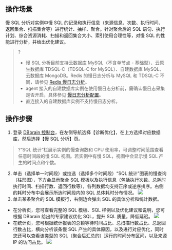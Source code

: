
## 操作场景
慢 SQL 分析对实例中慢 SQL 的记录和执行信息（来源信息、次数、执行时间、返回集合、扫描集合等）进行统计、抽样、聚合。针对聚合后的 SQL 语句、执行计划、综合资源消耗、扫描和返回集合大小、索引使用合理性等，对慢 SQL 的性能进行分析，并给出优化建议。
>?
>- 慢 SQL 分析目前支持云数据库 MySQL（不含单节点 - 基础型）、云原生数据库 TDSQL-C（TDSQL-C for MySQL）、自建数据库 MySQL、云数据库 MongoDB。Redis 的慢日志分析与 MySQL 和 TDSQL-C 不同，请参见 [Redis 慢日志分析](https://cloud.tencent.com/document/product/1130/58851)。
>- agent 接入的自建数据库实例在使用慢日志分析前，需确认慢日志采集是否开启，具体参见 [慢日志分析配置](https://console.cloud.tencent.com/dbbrain/instance?product=dbbrain-mysql)。
>- 直连接入的自建数据库实例不支持慢日志分析。

## 操作步骤
1. 登录 [DBbrain 控制台](https://console.cloud.tencent.com/dbbrain/slow-sql)，在左侧导航选择【诊断优化】，在上方选择对应数据库，然后选择【慢 SQL 分析】页。
>?“SQL 统计”栏展示实例的慢查询数和 CPU 使用率，可调整时间范围查看任意时间段的慢 SQL 视图。若实例中有慢 SQL，视图中会显示慢 SQL 产生的时间点和个数。
2. 单击（选择单一时间段）或拉选（选择多个时间段）“SQL 统计”图表的慢查询（柱形图），下方会显示聚合 SQL 模板以及执行信息（包括执行次数、总耗时执行时间、扫描行数、返回行数等），各列数据均支持正序或逆序排序。右侧的耗时分布中会展示所选时间段内的 SQL 总体耗时分布情况。
![](https://main.qcloudimg.com/raw/dfce7ffad362522c7002ec33628bf530.png)
3. 单击某条聚合的 SQL 模板行，右侧边会弹出 SQL 的具体分析和统计数据。
 - 在分析页，您可查看完整的 SQL 模板、SQL 样例以及优化建议和说明，您可根据 DBbrain 给出的专家建议优化 SQL，提升 SQL 质量，降低延迟。
![](https://main.qcloudimg.com/raw/aeefc3396bcdfbdd548ea909b1fbabd8.png)
 - 在统计页，您可根据统计报表的总锁等待时间占比、总扫描行数占比、总返回行数占比，横向分析该条慢 SQL 产生的具体原因，以及进行对应优化，同时您还可以查看该类型的 SQL（聚合后汇总的）运行的时间分布区间，以及来源 IP 的访问占比。
![](https://main.qcloudimg.com/raw/14c648980260c952c4af8e370a41860a.png)

